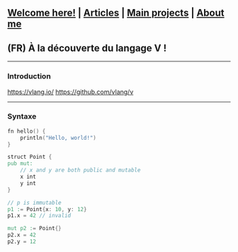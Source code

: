 ## [Welcome here!](https://vpenando.github.io) | [Articles](https://vpenando.github.io/articles.html) | [Main projects](https://vpenando.github.io/projects.html) | [About me](https://vpenando.github.io/about.html)

## (FR) À la découverte du langage V !

---

### Introduction
https://vlang.io/
https://github.com/vlang/v

---


### Syntaxe


```v
fn hello() {
    println("Hello, world!")
}
```

```v
struct Point {
pub mut:
    // x and y are both public and mutable
    x int
    y int
}

// p is immutable
p1 := Point{x: 10, y: 12}
p1.x = 42 // invalid

mut p2 := Point{}
p2.x = 42
p2.y = 12
```
